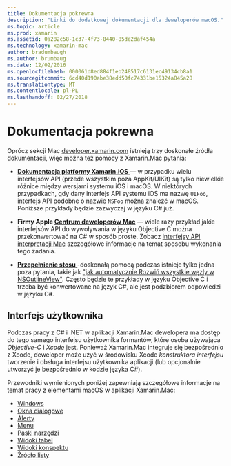 ```yaml
---
title: Dokumentacja pokrewna
description: "Linki do dodatkowej dokumentacji dla deweloperów macOS."
ms.topic: article
ms.prod: xamarin
ms.assetid: 0a282c58-1c37-4f73-8440-85de2daf454a
ms.technology: xamarin-mac
author: bradumbaugh
ms.author: brumbaug
ms.date: 12/02/2016
ms.openlocfilehash: 000061d8ed884f1eb248517c6131ec49134cb8a1
ms.sourcegitcommit: 6cd40d190abe38edd50fc74331be15324a845a28
ms.translationtype: MT
ms.contentlocale: pl-PL
ms.lasthandoff: 02/27/2018
---
```

# <a name="related-documentation"></a>Dokumentacja pokrewna

Oprócz sekcji Mac [developer.xamarin.com](~/mac/get-started/index.md) istnieją trzy doskonałe źródła dokumentacji, więc można też pomocy z Xamarin.Mac pytania:

- [**Dokumentacja platformy Xamarin.iOS** ](~/ios/get-started/index.md) — w przypadku wielu interfejsów API (przede wszystkim poza AppKit/UIKit) są tylko niewielkie różnice między wersjami systemu iOS i macOS. W niektórych przypadkach, gdy dany interfejs API systemu iOS ma nazwę `UIFoo`, interfejs API podobne o nazwie `NSFoo` można znaleźć w macOS. Poniższe przykłady będzie zazwyczaj w języku C# już.

- **Firmy Apple [Centrum deweloperów Mac](https://developer.apple.com/devcenter/mac/)**  — wiele razy przykład jakie interfejsów API do wywoływania w języku Objective C można przekonwertować na C# w sposób proste. Zobacz [interfejsy API interpretacji Mac](~/mac/app-fundamentals/mac-apis.md) szczegółowe informacje na temat sposobu wykonania tego zadania.

- [**Przepełnienie stosu** ](http://stackoverflow.com/) -doskonałą pomocą podczas istnieje tylko jedna poza pytania, takie jak ["jak automatycznie Rozwiń wszystkie węzły w NSOutlineView"](http://stackoverflow.com/questions/519751/nsoutlineview-auto-expand-all-nodes). Często będzie te przykłady w języku Objective C i trzeba być konwertowane na język C#, ale jest podzbiorem odpowiedzi w języku C#.

## <a name="user-interface"></a>Interfejs użytkownika

Podczas pracy z C# i .NET w aplikacji Xamarin.Mac dewelopera ma dostęp do tego samego interfejsu użytkownika formantów, które osoba używająca *Objective-C* i *Xcode* jest. Ponieważ Xamarin.Mac integruje się bezpośrednio z Xcode, deweloper może użyć w środowisku Xcode _konstruktora interfejsu_ tworzenie i obsługa interfejsu użytkownika aplikacji (lub opcjonalnie utworzyć je bezpośrednio w kodzie języka C#).

Przewodniki wymienionych poniżej zapewniają szczegółowe informacje na temat pracy z elementami macOS w aplikacji Xamarin.Mac:

- [Windows](~/mac/user-interface/window.md)
- [Okna dialogowe](~/mac/user-interface/dialog.md)
- [Alerty](~/mac/user-interface/alert.md)
- [Menu](~/mac/user-interface/menu.md)
- [Paski narzędzi](~/mac/user-interface/toolbar.md)
- [Widoki tabel](~/mac/user-interface/table-view.md)
- [Widoki konspektu](~/mac/user-interface/outline-view.md)
- [Źródło listy](~/mac/user-interface/source-list.md)
